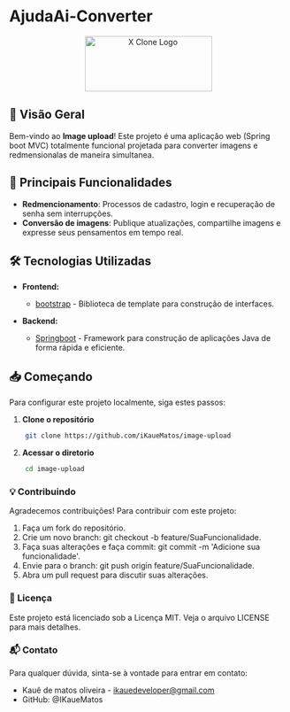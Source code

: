 # AjudaAi-Converter

<div style="text-align: center;">
  <img src="https://1.bp.blogspot.com/-TevOgPVC2dE/WnILAnucRVI/AAAAAAAAGU0/OlrnoLsf2fs9aKpm9_BGEqk5R54gUCZbgCLcBGAs/s1600/spring-boot.png" alt="X Clone Logo" width="230px" height="100px" />
</div>

## 🚀 Visão Geral

Bem-vindo ao **Image upload**! Este projeto é uma aplicação web (Spring boot MVC) totalmente funcional projetada para converter imagens e redmensionalas de maneira simultanea.

## 🌟 Principais Funcionalidades

- **Redmencionamento**: Processos de cadastro, login e recuperação de senha sem interrupções.
- **Conversão de imagens**: Publique atualizações, compartilhe imagens e expresse seus pensamentos em tempo real.

## 🛠️ Tecnologias Utilizadas

- **Frontend:**
  - [bootstrap](https://getbootstrap.com/) - Biblioteca de template para construção de interfaces.

- **Backend:**
  - [Springboot](https://spring.io/projects/spring-boot/) - Framework para construção de aplicações Java de forma rápida e eficiente.

## 📥 Começando

Para configurar este projeto localmente, siga estes passos:

1. **Clone o repositório**

```bash
    git clone https://github.com/iKaueMatos/image-upload
```

2. **Acessar o diretorio**
 
```bash
    cd image-upload
```

### 💡 Contribuindo

Agradecemos contribuições! Para contribuir com este projeto:

1. Faça um fork do repositório.
2. Crie um novo branch: git checkout -b feature/SuaFuncionalidade.
3. Faça suas alterações e faça commit: git commit -m 'Adicione sua funcionalidade'.
4. Envie para o branch: git push origin feature/SuaFuncionalidade.
5. Abra um pull request para discutir suas alterações.

### 📝 Licença

Este projeto está licenciado sob a Licença MIT. Veja o arquivo LICENSE para mais detalhes.

### 📬 Contato

Para qualquer dúvida, sinta-se à vontade para entrar em contato:

- Kauê de matos oliveira - ikauedeveloper@gmail.com
- GitHub: @IKaueMatos
